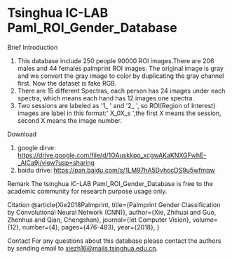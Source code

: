 # Tsinghua IC-LAB Paml_ROI_Gender_Database
Brief Introduction  
1. This database include 250 people 90000 ROI images.There are 206 males and 44 females palmprint ROI images. The original image is gray and we convert the gray image to color by duplicating the gray channel first. Now the dataset is fake RGB.
2. There are 15 different Spectras, each person has 24 images under each spectra, which means each hand has 12 images one spectra.  
3. Two sessions are labeled as '1_ ' and '2_ ', so ROI(Region of Interest) images are label in this format:' X_0X_s ',the first X means the session, second X means the image number.

Download
1. google dirve: https://drive.google.com/file/d/1OAuskkpo_xcgwAKaKNXGFwhE-_AlCa9j/view?usp=sharing
2. baidu drive: https://pan.baidu.com/s/1LM97hA5DvhocDS9u5wfmqw

Remark
The tsinghua IC-LAB Paml_ROI_Gender_Database is free to the academic community for research purpose usage only.

Citation
@article{Xie2018Palmprint,
  title={Palmprint Gender Classification by Convolutional Neural Network (CNN)},
  author={Xie, Zhihuai and Guo, Zhenhua and Qian, Chengshan},
  journal={Iet Computer Vision},
  volume={12},
  number={4},
  pages={476-483},
  year={2018},
}

Contact
For any questions about this database please contact the authors by sending email to xiezh16@mails.tsinghua.edu.cn.
